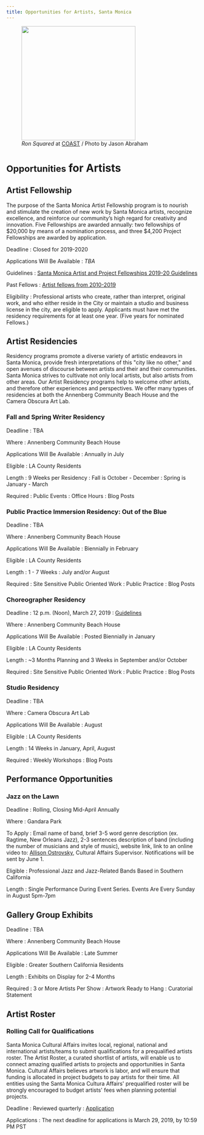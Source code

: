 ```yaml
---
title: Opportunities for Artists, Santa Monica
---
```


<figure>
  <img src="/uploads/coast-painting.jpg" height="300" alt="" />
  <figcaption><em>Ron Squared</em> at <a href="https://www.santamonica.com/event/coast/">COAST</a> / Photo by Jason Abraham</figcaption>
</figure>

<small>Opportunities</small> for Artists
=========================

Artist Fellowship
-----------------

The purpose of the Santa Monica Artist Fellowship program is to nourish and stimulate the creation of new work by Santa Monica artists, recognize excellence, and reinforce our community’s high regard for creativity and innovation. Five Fellowships are awarded annually: two fellowships of $20,000 by means of a nomination process, and three $4,200 Project Fellowships are awarded by application.

Deadline
: Closed for 2019-2020

Applications Will Be Available
: _TBA_

Guidelines
: [Santa Monica Artist and Project Fellowships 2019-20 Guidelines](/uploads/Santa%20Monica%20Artist%20Fellowship%20Guidelines%202019-20%20ES-EN-1.pdf)

Past Fellows
: [Artist fellows from 2010-2019](/artist-fellows/)

Eligibility
: Professional artists who create, rather than interpret, original work, and who either reside in the City or maintain a studio and business license in the city, are eligible to apply. Applicants must have met the residency requirements for at least one year. (Five years for nominated Fellows.)



Artist Residencies
------------------

Residency programs promote a diverse variety of artistic endeavors in Santa Monica, provide fresh interpretations of this "city like no other," and open avenues of discourse between artists and their and their communities. Santa Monica strives to cultivate not only local artists, but also artists from other areas. Our Artist Residency programs help to welcome other artists, and therefore other experiences and perspectives. We offer many types of residencies at both the Annenberg Community Beach House and the Camera Obscura Art Lab.

### Fall and Spring Writer Residency

Deadline
: TBA

Where
: Annenberg Community Beach House

Applications Will Be Available
: Annually in July

Eligible
: LA County Residents

Length
: 9 Weeks per Residency
: Fall is October - December
: Spring is January - March

Required
: Public Events
: Office Hours
: Blog Posts

### Public Practice Immersion Residency: Out of the Blue

Deadline
: TBA 

Where
: Annenberg Community Beach House

Applications Will Be Available
: Biennially in February

Eligible
: LA County Residents

Length
: 1 - 7 Weeks
: July and/or August

Required
: Site Sensitive Public Oriented Work
: Public Practice
: Blog Posts

### Choreographer Residency

Deadline
: 12 p.m. (Noon), March 27, 2019
: [Guidelines](https://www.smgov.net/uploadedFiles/Portals/Culture/Public_Art_Program/2019ACBH_Choreo_Res_Call.pdf)

Where
: Annenberg Community Beach House

Applications Will Be Available
: Posted Biennially in January

Eligible
: LA County Residents

Length
: ~3 Months Planning and 3 Weeks in September and/or October

Required
: Site Sensitive Public Oriented Work
: Public Practice
: Blog Posts

### Studio Residency

Deadline
: TBA 

Where
: Camera Obscura Art Lab

Applications Will Be Available
: August

Eligible
: LA County Residents

Length
: 14 Weeks in January, April, August

Required
: Weekly Workshops
: Blog Posts

## Performance Opportunities

### Jazz on the Lawn

Deadline
: Rolling, Closing Mid-April Annually 

Where
: Gandara Park

To Apply
: Email name of band, brief 3-5 word genre description (ex. Ragtime, New Orleans Jazz), 2-3 sentences description of band (including the number of musicians and style of music), website link, link to an online video to:  [Allison Ostrovsky](mailto:allison.ostrovsky@smgov.net), Cultural Affairs Supervisor. Notifications will be sent by June 1. 

Eligible
: Professional Jazz and Jazz-Related Bands Based in Southern California

Length
: Single Performance During Event Series. Events Are Every Sunday in August 5pm-7pm

Gallery Group Exhibits
----------------------

Deadline
: TBA

Where
: Annenberg Community Beach House

Applications Will Be Available
: Late Summer

Eligible
: Greater Southern California Residents 

Length
: Exhibits on Display for 2-4 Months

Required
: 3 or More Artists Per Show
: Artwork Ready to Hang
: Curatorial Statement 

Artist Roster
-------------

### Rolling Call for Qualifications

Santa Monica Cultural Affairs invites local, regional, national and international artists/teams to submit qualifications for a prequalified artists roster. The Artist Roster, a curated shortlist of artists, will enable us to connect amazing qualified artists to projects and opportunities in Santa Monica. Cultural Affairs believes artwork is labor, and will ensure that funding is allocated in project budgets to pay artists for their time. All entities using the Santa Monica Cultura Affairs' prequalified roster will be strongly encouraged to budget artists' fees when planning potential projects. 

Deadline
: Reviewed quarterly
: [Application](https://artist.callforentry.org/festivals_unique_info.php?ID=6001) 

Applications
: The next deadline for applications is March 29, 2019, by 10:59 PM PST


